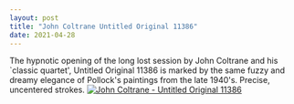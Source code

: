 ```yaml
---
layout: post
title: "John Coltrane Untitled Original 11386"
date: 2021-04-28
---
```



The hypnotic opening of the long lost session by John Coltrane and his `classic quartet', Untitled Original 11386 is marked by the same fuzzy and dreamy elegance of Pollock's paintings from the late 1940's. 
Precise, uncentered strokes.
[![John Coltrane - Untitled Original 11386](http://img.youtube.com/vi/sIv4elylwsA/0.jpg)](http://www.youtube.com/watch?v=sIv4elylwsA "John Coltrane - Untitled Original 11386")